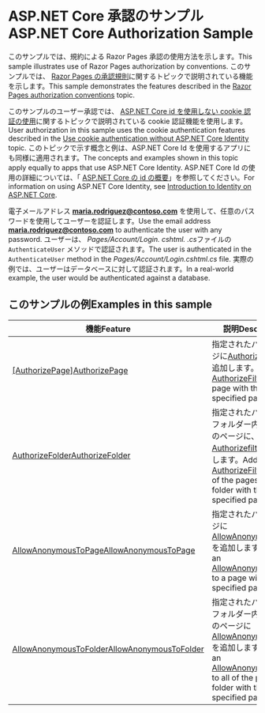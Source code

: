 # <a name="aspnet-core-authorization-sample"></a><span data-ttu-id="32bbf-101">ASP.NET Core 承認のサンプル</span><span class="sxs-lookup"><span data-stu-id="32bbf-101">ASP.NET Core Authorization Sample</span></span>

<span data-ttu-id="32bbf-102">このサンプルでは、規約による Razor Pages 承認の使用方法を示します。</span><span class="sxs-lookup"><span data-stu-id="32bbf-102">This sample illustrates use of Razor Pages authorization by conventions.</span></span> <span data-ttu-id="32bbf-103">このサンプルでは、 [Razor Pages の承認規則](https://docs.microsoft.com/aspnet/core/security/authorization/razor-pages-authorization)に関するトピックで説明されている機能を示します。</span><span class="sxs-lookup"><span data-stu-id="32bbf-103">This sample demonstrates the features described in the [Razor Pages authorization conventions](https://docs.microsoft.com/aspnet/core/security/authorization/razor-pages-authorization) topic.</span></span>

<span data-ttu-id="32bbf-104">このサンプルのユーザー承認では、 [ASP.NET Core id を使用しない cookie 認証の使用](https://docs.microsoft.com/aspnet/core/security/authentication/cookie)に関するトピックで説明されている cookie 認証機能を使用します。</span><span class="sxs-lookup"><span data-stu-id="32bbf-104">User authorization in this sample uses the cookie authentication features described in the [Use cookie authentication without ASP.NET Core Identity](https://docs.microsoft.com/aspnet/core/security/authentication/cookie) topic.</span></span> <span data-ttu-id="32bbf-105">このトピックで示す概念と例は、ASP.NET Core Id を使用するアプリにも同様に適用されます。</span><span class="sxs-lookup"><span data-stu-id="32bbf-105">The concepts and examples shown in this topic apply equally to apps that use ASP.NET Core Identity.</span></span> <span data-ttu-id="32bbf-106">ASP.NET Core Id の使用の詳細については、「 [ASP.NET Core の id の概要](https://docs.microsoft.com/aspnet/core/security/authentication/identity)」を参照してください。</span><span class="sxs-lookup"><span data-stu-id="32bbf-106">For information on using ASP.NET Core Identity, see [Introduction to Identity on ASP.NET Core](https://docs.microsoft.com/aspnet/core/security/authentication/identity).</span></span>

<span data-ttu-id="32bbf-107">電子メールアドレス **maria.rodriguez@contoso.com** を使用して、任意のパスワードを使用してユーザーを認証します。</span><span class="sxs-lookup"><span data-stu-id="32bbf-107">Use the email address **maria.rodriguez@contoso.com** to authenticate the user with any password.</span></span> <span data-ttu-id="32bbf-108">ユーザーは、 *Pages/Account/Login. cshtml. .cs*ファイルの `AuthenticateUser` メソッドで認証されます。</span><span class="sxs-lookup"><span data-stu-id="32bbf-108">The user is authenticated in the `AuthenticateUser` method in the *Pages/Account/Login.cshtml.cs* file.</span></span> <span data-ttu-id="32bbf-109">実際の例では、ユーザーはデータベースに対して認証されます。</span><span class="sxs-lookup"><span data-stu-id="32bbf-109">In a real-world example, the user would be authenticated against a database.</span></span>

## <a name="examples-in-this-sample"></a><span data-ttu-id="32bbf-110">このサンプルの例</span><span class="sxs-lookup"><span data-stu-id="32bbf-110">Examples in this sample</span></span>

| <span data-ttu-id="32bbf-111">機能</span><span class="sxs-lookup"><span data-stu-id="32bbf-111">Feature</span></span> | <span data-ttu-id="32bbf-112">説明</span><span class="sxs-lookup"><span data-stu-id="32bbf-112">Description</span></span> |
| --- | --- |
| <span data-ttu-id="32bbf-113">[[AuthorizePage]](https://docs.microsoft.com/dotnet/api/microsoft.extensions.dependencyinjection.pageconventioncollectionextensions.authorizepage)</span><span class="sxs-lookup"><span data-stu-id="32bbf-113">[AuthorizePage](https://docs.microsoft.com/dotnet/api/microsoft.extensions.dependencyinjection.pageconventioncollectionextensions.authorizepage)</span></span> | <span data-ttu-id="32bbf-114">指定されたパスのページに[Authorizefilter](https://docs.microsoft.com/dotnet/api/microsoft.aspnetcore.mvc.authorization.authorizefilter)を追加します。</span><span class="sxs-lookup"><span data-stu-id="32bbf-114">Adds an [AuthorizeFilter](https://docs.microsoft.com/dotnet/api/microsoft.aspnetcore.mvc.authorization.authorizefilter) to the page with the specified path.</span></span> |
| [<span data-ttu-id="32bbf-115">AuthorizeFolder</span><span class="sxs-lookup"><span data-stu-id="32bbf-115">AuthorizeFolder</span></span>](https://docs.microsoft.com/dotnet/api/microsoft.extensions.dependencyinjection.pageconventioncollectionextensions.authorizefolder) | <span data-ttu-id="32bbf-116">指定されたパスを持つフォルダー内のすべてのページに、 [Authorizefilter](https://docs.microsoft.com/dotnet/api/microsoft.aspnetcore.mvc.authorization.authorizefilter)を追加します。</span><span class="sxs-lookup"><span data-stu-id="32bbf-116">Adds an [AuthorizeFilter](https://docs.microsoft.com/dotnet/api/microsoft.aspnetcore.mvc.authorization.authorizefilter) to all of the pages in a folder with the specified path.</span></span> |
| [<span data-ttu-id="32bbf-117">AllowAnonymousToPage</span><span class="sxs-lookup"><span data-stu-id="32bbf-117">AllowAnonymousToPage</span></span>](https://docs.microsoft.com/dotnet/api/microsoft.extensions.dependencyinjection.pageconventioncollectionextensions.allowanonymoustopage) | <span data-ttu-id="32bbf-118">指定されたパスのページに[AllowAnonymousFilter](https://docs.microsoft.com/dotnet/api/microsoft.aspnetcore.mvc.authorization.allowanonymousfilter)を追加します。</span><span class="sxs-lookup"><span data-stu-id="32bbf-118">Adds an [AllowAnonymousFilter](https://docs.microsoft.com/dotnet/api/microsoft.aspnetcore.mvc.authorization.allowanonymousfilter) to a page with the specified path.</span></span> |
| [<span data-ttu-id="32bbf-119">AllowAnonymousToFolder</span><span class="sxs-lookup"><span data-stu-id="32bbf-119">AllowAnonymousToFolder</span></span>](https://docs.microsoft.com/dotnet/api/microsoft.extensions.dependencyinjection.pageconventioncollectionextensions.allowanonymoustofolder) | <span data-ttu-id="32bbf-120">指定されたパスを持つフォルダー内のすべてのページに[AllowAnonymousFilter](https://docs.microsoft.com/dotnet/api/microsoft.aspnetcore.mvc.authorization.allowanonymousfilter)を追加します。</span><span class="sxs-lookup"><span data-stu-id="32bbf-120">Adds an [AllowAnonymousFilter](https://docs.microsoft.com/dotnet/api/microsoft.aspnetcore.mvc.authorization.allowanonymousfilter) to all of the pages in a folder with the specified path.</span></span> |
